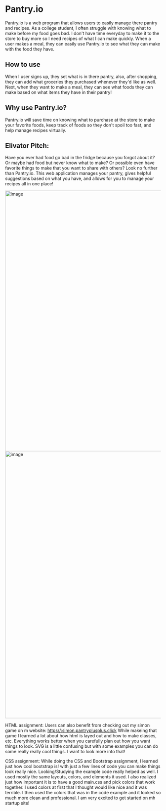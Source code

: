 # Pantry.io
Pantry.io is a web program that allows users to easily manage there pantry and recipes. 
As a college student, I often struggle with knowing what to make before my food goes bad. I don't have time everyday to make it to the store to buy more so I need recipes of what I can make quickly. 
When a user makes a meal, they can easily use Pantry.io to see what they can make with the food they have. 
## How to use
When I user signs up, they set what is in there pantry, also, after shopping, they can add what groceries they purchased whenever they'd like as well. Next, when they want to make a meal, they can see what foods they can make based on what items they have in their pantry!
## Why use Pantry.io?
Pantry.io will save time on knowing what to purchase at the store to make your favorite foods, keep track of foods so they don't spoil too fast, and help manage recipes virtually. 
## Elivator Pitch:
Have you ever had food go bad in the fridge because you forgot about it? Or maybe had food but never know what to make? Or possible even have favorite things to make that you want to share with others? Look no further than Pantry.io. This web application manages your pantry, gives helpful suggestions based on what you have, and allows for you to manage your recipes all in one place!


<img width="843" alt="image" src="https://user-images.githubusercontent.com/6656872/214427423-0f773922-5c2e-4589-8010-70934ed7b0bc.png">

<img width="865" alt="image" src="https://user-images.githubusercontent.com/6656872/214427491-4434e455-204f-4530-a027-41afe17203ed.png">

HTML assignment:
Users can also benefit from checking out my simon game on m website: [https//:simon.pantryplusplus.click](https://simon.pantryplusplus.click/)
While makeing that game I learned a lot about how html is layed out and how to make classes, etc. Everything works better when you carefully plan out how you want things to look. SVG is a little confusing but with some examples you can do some really really cool things. I want to look more into that!

CSS assignment:
While doing the CSS and Bootstrap assignment, I learned just how cool bootstrap is! with just a few lines of code you can make things look really nice. Looking/Studying the example code really helped as well. I used mostly the same layouts, colors, and elements it used. I also realized just how important it is to have a good main.css and pick colors that work together. I used colors at first that I thought would like nice and it was terrible. I then used the colors that was in the code example and it looked so much more clean and professional. I am very excited to get started on mh startup site!
